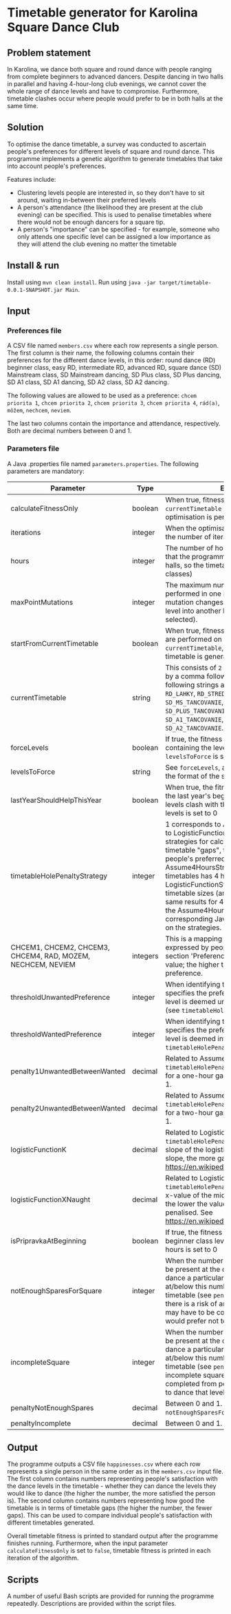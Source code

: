 # Timetable generator for Karolina Square Dance Club

## Problem statement
In Karolina, we dance both square and round dance with people ranging from complete beginners to advanced dancers. Despite dancing in two halls in parallel and having 4-hour-long club evenings, we cannot cover the whole range of dance levels and have to compromise. Furthermore, timetable clashes occur where people would prefer to be in both halls at the same time.

## Solution
To optimise the dance timetable, a survey was conducted to ascertain people's preferences for different levels of square and round dance. This programme implements a genetic algorithm to generate timetables that take into account people's preferences.

Features include:
* Clustering levels people are interested in, so they don't have to sit around, waiting in-between their preferred levels
* A person's attendance (the likelihood they are present at the club evening) can be specified. This is used to penalise timetables where there would not be enough dancers for a square tip.
* A person's "importance" can be specified - for example, someone who only attends one specific level can be assigned a low importance as they will attend the club evening no matter the timetable

## Install & run
Install using `mvn clean install`. Run using `java -jar target/timetable-0.0.1-SNAPSHOT.jar Main`.

## Input
### Preferences file
A CSV file named `members.csv` where each row represents a single person. The first column is their name, the following columns contain their preferences for the different dance levels, in this order: round dance (RD) beginner class, easy RD, intermediate RD, advanced RD, square dance (SD) Mainstream class, SD Mainstream dancing, SD Plus class, SD Plus dancing, SD A1 class, SD A1 dancing, SD A2 class, SD A2 dancing.

The following values are allowed to be used as a preference: `chcem priorita 1`, `chcem priorita 2`, `chcem priorita 3`, `chcem priorita 4`, `rád(a)`, `môžem`, `nechcem`, `neviem`.

The last two columns contain the importance and attendance, respectively. Both are decimal numbers between 0 and 1.

### Parameters file
A Java .properties file named `parameters.properties`. The following parameters are mandatory:

| Parameter | Type | Explanation |
| --------- | ---- | ----------- |
| calculateFitnessOnly | boolean | When true, fitness of a timetable specified in `currentTimetable` is calculated only, no optimisation is performed |
| iterations | integer | When the optimisation is performed, this is the number of iterations (generations) |
| hours | integer | The number of hours the timetable has (note that the programme assumes dancing in two halls, so the timetable consists of `2 * hours` classes) |
| maxPointMutations | integer | The maximum number of point mutations performed in one iteration. One point mutation changes one randomly selected level into another level (also randomly selected). |
| startFromCurrentTimetable | boolean | When true, fitness calculation or optimisation are performed on the timetable specified in `currentTimetable`, otherwise a random timetable is generated |
| currentTimetable | string | This consists of `2 * hours` strings separated by a comma followed by a space. The following strings are allowed: `RD_PRIPRAVKA`, `RD_LAHKY`, `RD_STREDNY`, `RD_TAZKY`, `SD_MS_VYUKA`, `SD_MS_TANCOVANIE`, `SD_PLUS_VYUKA`, `SD_PLUS_TANCOVANIE`, `SD_A1_VYUKA`, `SD_A1_TANCOVANIE`, `SD_A2_VYUKA`, `SD_A2_TANCOVANIE`. |
| forceLevels | boolean | If true, the fitness of a timetable not containing the levels specified in `levelsToForce` is set to 0 |
| levelsToForce | string | See `forceLevels`, and `currentTimetable` for the format of the string |
| lastYearShouldHelpThisYear | boolean | When true, the fitness of a timetable in which the last year's beginner's class' preferred levels clash with this year's beginner's class' levels is set to 0 |
| timetableHolePenaltyStrategy | integer | 1 corresponds to Assume4HoursStrategy, 2 to LogisticFunctionStrategy. These are strategies for calculating the penalties for timetable "gaps", that is gaps between people's preferred levels. Assume4HoursStrategy assumes the timetables has 4 hours, LogisticFunctionStrategy allows other timetable sizes (and gives approximately the same results for 4-hour-long timetables as the Assume4HoursStrategy). See the corresponding Java classes for more details on the strategies. |
| CHCEM1, CHCEM2, CHCEM3, CHCEM4, RAD, MOZEM, NECHCEM, NEVIEM | integers | This is a mapping between a preference as expressed by people in the survey (see section 'Preferences file') and its integer value; the higher the value, the higher the preference. |
| thresholdUnwantedPreference | integer | When identifying timetable gaps, this specifies the preference at/below which a level is deemed uninteresting for a person (see `timetableHolePenaltyStrategy`) |
| thresholdWantedPreference | integer | When identifying timetable gaps, this specifies the preference at/above which a level is deemed interesting for a person (see `timetableHolePenaltyStrategy`) |
| penalty1UnwantedBetweenWanted | decimal | Related to Assume4HoursStrategy (see `timetableHolePenaltyStrategy`). The penalty for a one-hour gap. Should be between 0 and 1. |
| penalty2UnwantedBetweenWanted | decimal | Related to Assume4HoursStrategy (see `timetableHolePenaltyStrategy`). The penalty for a two-hour gap. Should be between 0 and 1. |
| logisticFunctionK | decimal | Related to LogisticFunctionStrategy (see `timetableHolePenaltyStrategy`). Specifies the slope of the logistic curve - the steeper the slope, the more gaps are penalised. See https://en.wikipedia.org/wiki/Logistic_function |
| logisticFunctionXNaught | decimal | Related to LogisticFunctionStrategy (see `timetableHolePenaltyStrategy`). Specifies the x-value of the midpoint of the logistic curve - the lower the value, the more gaps are penalised. See https://en.wikipedia.org/wiki/Logistic_function |
| isPripravkaAtBeginning | boolean | If true, the fitness of a timetable in which the beginner class levels are not during the first 2 hours is set to 0 |
| notEnoughSparesForSquare | integer | When the number of people who are likely to be present at the club evening and want to dance a particular square dance level is at/below this number, we penalise the timetable (see `penaltyNotEnoughSpares`) as there is a risk of an incomplete square which may have to be completed from people who would prefer not to dance that level |
| incompleteSquare | integer | When the number of people who are likely to be present at the club evening and want to dance a particular square dance level is at/below this number, we penalise the timetable (see `penaltyIncomplete`) for an incomplete square which will have to be completed from people who would prefer not to dance that level |
| penaltyNotEnoughSpares | decimal | Between 0 and 1. See `notEnoughSparesForSquare`. |
| penaltyIncomplete | decimal | Between 0 and 1. See `incompleteSquare`. |

## Output
The programme outputs a CSV file `happinesses.csv` where each row represents a single person in the same order as in the `members.csv` input file. The first column contains numbers representing people's satisfaction with the dance levels in the timetable - whether they can dance the levels they would like to dance (the higher the number, the more satisfied the person is). The second column contains numbers representing how good the timetable is in terms of timetable gaps (the higher the number, the fewer gaps). This can be used to compare individual people's satisfaction with different timetables generated.

Overall timetable fitness is printed to standard output after the programme finishes running. Furthermore, when the input parameter `calculateFitnessOnly` is set to `false`, timetable fitness is printed in each iteration of the algorithm.

## Scripts
A number of useful Bash scripts are provided for running the programme repeatedly. Descriptions are provided within the script files.